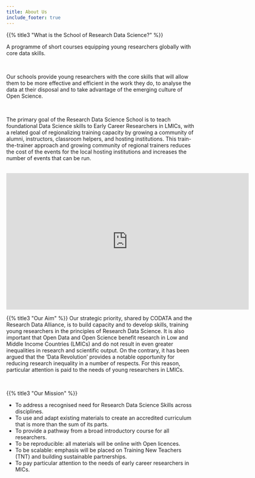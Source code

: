 ```yaml
---
title: About Us
include_footer: true
---
```


<a id="what-is">{{% title3 "What is the School of Research Data Science?"
%}}</a>

A programme of short courses equipping young researchers globally with core
data skills.

<br />

Our schools provide young researchers with the core skills that will allow them
to be more effective and efficient in the work they do, to analyse the data at
their disposal and to take advantage of the emerging culture of Open Science.

<br />

The primary goal of the Research Data Science School is to teach foundational
Data Science skills to Early Career Researchers in LMICs, with a related goal
of regionalizing training capacity by growing a community of alumni,
instructors, classroom helpers, and hosting institutions. This
train-the-trainer approach and growing community of regional trainers reduces
the cost of the events for the local hosting institutions and increases the
number of events that can be run. 

<br />

<iframe src="https://player.vimeo.com/video/299263596" width="640" height="360" frameborder="0" allow="autoplay; fullscreen" allowfullscreen=""></iframe>

<br />

<a id="our-aim">{{% title3 "Our Aim" %}}</a>
Our strategic priority, shared by CODATA and the Research Data Alliance, is to
build capacity and to develop skills, training young researchers in the
principles of Research Data Science.  It is also important that Open Data and
Open Science benefit research in Low and Middle Income Countries (LMICs) and do
not result in even greater inequalities in research and scientific output.  On
the contrary, it has been argued that the ‘Data Revolution’ provides a notable
opportunity for reducing research inequality in a number of respects.  For this
reason, particular attention is paid to the needs of young researchers in
LMICs.

<br />

<a id="our-mission">{{% title3 "Our Mission" %}}</a>

* To address a recognised need for Research Data Science Skills
  across disciplines.  
* To use and adapt existing materials to create an accredited curriculum that
  is more than the sum of its parts.
* To provide a pathway from a broad introductory course for all researchers.
* To be reproducible: all materials will be online with Open licences.
* To be scalable: emphasis will be placed on Training New Teachers (TNT) and
  building sustainable partnerships.  
* To pay particular attention to the needs of early career researchers in MICs.



